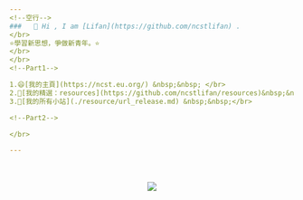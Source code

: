 ```yaml
---
<!--空行-->
###   👋 Hi , I am [Lifan](https://github.com/ncstlifan) .
</br>
⭐學習新思想，爭做新青年。⭐
</br>
</br>
<!--Part1-->

1.😄[我的主頁](https://ncst.eu.org/) &nbsp;&nbsp; </br>
2.🤔[我的精選：resources](https://github.com/ncstlifan/resources)&nbsp;&nbsp;</br>
3.🤔[我的所有小站](./resource/url_release.md) &nbsp;&nbsp;</br>

<!--Part2-->

</br>

---
```

</br>
</br>
<div align="center"> <img src="https://visitor-badge.glitch.me/badge?page_id=ncstlifan" /> </div>
